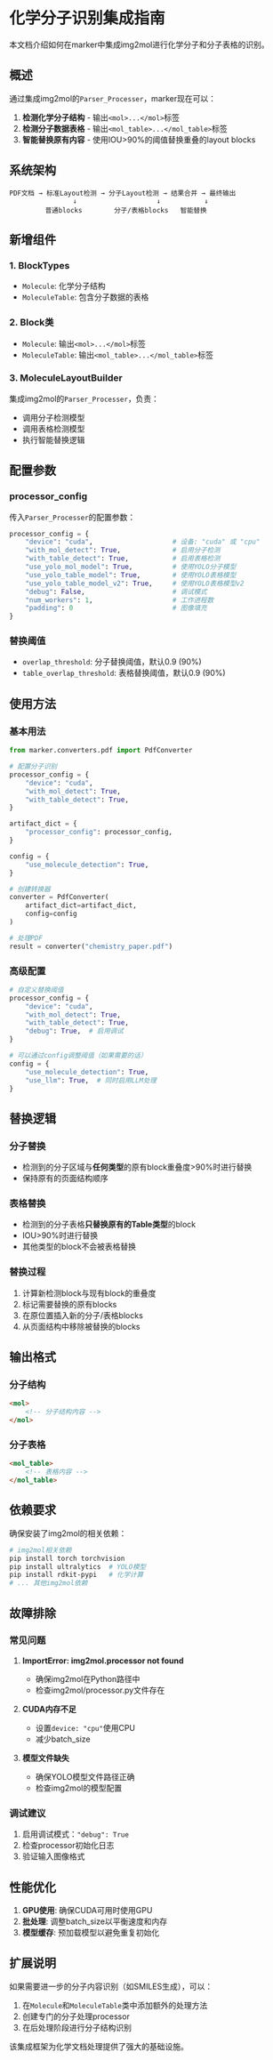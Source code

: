 # 化学分子识别集成指南

本文档介绍如何在marker中集成img2mol进行化学分子和分子表格的识别。

## 概述

通过集成img2mol的`Parser_Processer`，marker现在可以：

1. **检测化学分子结构** - 输出`<mol>...</mol>`标签
2. **检测分子数据表格** - 输出`<mol_table>...</mol_table>`标签  
3. **智能替换原有内容** - 使用IOU>90%的阈值替换重叠的layout blocks

## 系统架构

```
PDF文档 → 标准Layout检测 → 分子Layout检测 → 结果合并 → 最终输出
                ↓                    ↓           ↓
         普通blocks        分子/表格blocks   智能替换
```

## 新增组件

### 1. BlockTypes
- `Molecule`: 化学分子结构
- `MoleculeTable`: 包含分子数据的表格

### 2. Block类
- `Molecule`: 输出`<mol>...</mol>`标签
- `MoleculeTable`: 输出`<mol_table>...</mol_table>`标签

### 3. MoleculeLayoutBuilder
集成img2mol的`Parser_Processer`，负责：
- 调用分子检测模型
- 调用表格检测模型
- 执行智能替换逻辑

## 配置参数

### processor_config
传入`Parser_Processer`的配置参数：

```python
processor_config = {
    "device": "cuda",                    # 设备: "cuda" 或 "cpu"
    "with_mol_detect": True,             # 启用分子检测
    "with_table_detect": True,           # 启用表格检测
    "use_yolo_mol_model": True,          # 使用YOLO分子模型
    "use_yolo_table_model": True,        # 使用YOLO表格模型
    "use_yolo_table_model_v2": True,     # 使用YOLO表格模型v2
    "debug": False,                      # 调试模式
    "num_workers": 1,                    # 工作进程数
    "padding": 0                         # 图像填充
}
```

### 替换阈值
- `overlap_threshold`: 分子替换阈值，默认0.9 (90%)
- `table_overlap_threshold`: 表格替换阈值，默认0.9 (90%)

## 使用方法

### 基本用法

```python
from marker.converters.pdf import PdfConverter

# 配置分子识别
processor_config = {
    "device": "cuda",
    "with_mol_detect": True,
    "with_table_detect": True,
}

artifact_dict = {
    "processor_config": processor_config,
}

config = {
    "use_molecule_detection": True,
}

# 创建转换器
converter = PdfConverter(
    artifact_dict=artifact_dict,
    config=config
)

# 处理PDF
result = converter("chemistry_paper.pdf")
```

### 高级配置

```python
# 自定义替换阈值
processor_config = {
    "device": "cuda",
    "with_mol_detect": True,
    "with_table_detect": True,
    "debug": True,  # 启用调试
}

# 可以通过config调整阈值（如果需要的话）
config = {
    "use_molecule_detection": True,
    "use_llm": True,  # 同时启用LLM处理
}
```

## 替换逻辑

### 分子替换
- 检测到的分子区域与**任何类型**的原有block重叠度>90%时进行替换
- 保持原有的页面结构顺序

### 表格替换 
- 检测到的分子表格**只替换原有的Table类型**的block
- IOU>90%时进行替换
- 其他类型的block不会被表格替换

### 替换过程
1. 计算新检测block与现有block的重叠度
2. 标记需要替换的原有blocks
3. 在原位置插入新的分子/表格blocks
4. 从页面结构中移除被替换的blocks

## 输出格式

### 分子结构
```html
<mol>
    <!-- 分子结构内容 -->
</mol>
```

### 分子表格
```html
<mol_table>
    <!-- 表格内容 -->
</mol_table>
```

## 依赖要求

确保安装了img2mol的相关依赖：

```bash
# img2mol相关依赖
pip install torch torchvision
pip install ultralytics  # YOLO模型
pip install rdkit-pypi   # 化学计算
# ... 其他img2mol依赖
```

## 故障排除

### 常见问题

1. **ImportError: img2mol.processor not found**
   - 确保img2mol在Python路径中
   - 检查img2mol/processor.py文件存在

2. **CUDA内存不足**
   - 设置`device: "cpu"`使用CPU
   - 减少batch_size

3. **模型文件缺失**
   - 确保YOLO模型文件路径正确
   - 检查img2mol的模型配置

### 调试建议

1. 启用调试模式：`"debug": True`
2. 检查processor初始化日志
3. 验证输入图像格式

## 性能优化

1. **GPU使用**: 确保CUDA可用时使用GPU
2. **批处理**: 调整batch_size以平衡速度和内存
3. **模型缓存**: 预加载模型以避免重复初始化

## 扩展说明

如果需要进一步的分子内容识别（如SMILES生成），可以：

1. 在`Molecule`和`MoleculeTable`类中添加额外的处理方法
2. 创建专门的分子处理processor
3. 在后处理阶段进行分子结构识别

该集成框架为化学文档处理提供了强大的基础设施。 